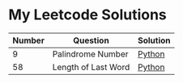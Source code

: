 # My Leetcode Solutions

Number  | Question | Solution
------------- | ------------- | -------------
9  | Palindrome Number  | <a href="https://github.com/adambielat/leetcode/tree/main/Leetcode%20Solutions/Palindrome%20Number" target="_blank">Python</a>
58  | Length of Last Word  | <a href="github.com" target="_blank">Python</a>
